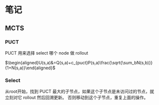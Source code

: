 # 笔记

## MCTS 

### PUCT

PUCT 用来选择 select 哪个 node 做 rollout

$\begin{aligned}U(s,a)&=Q(s,a)+c_{puct}P(s,a)\frac{\sqrt{\sum_bN(s,b)}}{1+N(s,a)}\end{aligned}$



### Select 

从root开始，找到 PUCT 最大的子节点，如果这个子节点是未访问过的节点，就立刻对它 rollout 然后回溯更新。
否则移动到这个子节点，重复上面的操作。

